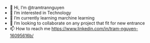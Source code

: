- 👋 Hi, I’m @tramtrannguyen
- 👀 I’m interested in Technology
- 🌱 I’m currently learning marchine learning
- 💞️ I’m looking to collaborate on any project that fit for new entrance
- 📫 How to reach me https://www.linkedin.com/in/tram-nguyen-16095616b/

<!---
tramtrannguyen/tramtrannguyen is a ✨ special ✨ repository because its `README.md` (this file) appears on your GitHub profile.
You can click the Preview link to take a look at your changes.
--->
